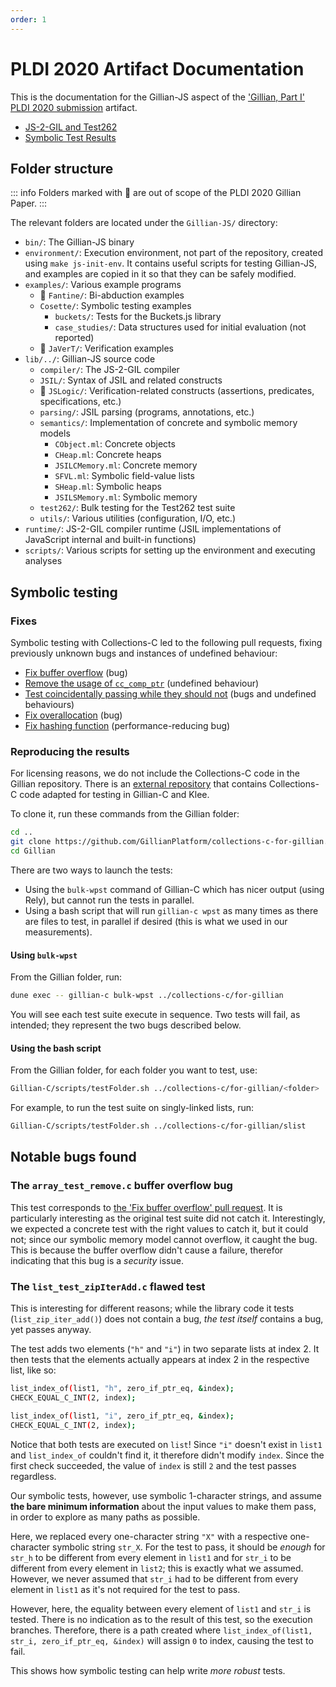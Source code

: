 ```yaml
---
order: 1
---
```


# PLDI 2020 Artifact Documentation

This is the documentation for the Gillian-JS aspect of the ['Gillian, Part I' PLDI 2020 submission](/publications/gillian1/) artifact.

- [JS-2-GIL and Test262](./js2gil)
- [Symbolic Test Results](./symbolic-test-results)

## Folder structure

::: info
Folders marked with 🚫 are out of scope of the PLDI 2020 Gillian Paper.
:::

The relevant folders are located under the `Gillian-JS/` directory:
- `bin/`: The Gillian-JS binary
- `environment/`: Execution environment, not part of the repository, created using `make js-init-env`. It contains useful scripts for testing Gillian-JS, and examples are copied in it so that they can be safely modified.
- `examples/`: Various example programs
  - 🚫 `Fantine/`: Bi-abduction examples
  - `Cosette/`: Symbolic testing examples
    - `buckets/`: Tests for the Buckets.js library
    - `case_studies/`: Data structures used for initial evaluation (not reported)
  - 🚫 `JaVerT/`: Verification examples
- `lib/../`: Gillian-JS source code
  - `compiler/`: The JS-2-GIL compiler
  - `JSIL/`: Syntax of JSIL and related constructs
  - 🚫 `JSLogic/`: Verification-related constructs (assertions, predicates, specifications, etc.)
  - `parsing/`: JSIL parsing (programs, annotations, etc.)
  - `semantics/`: Implementation of concrete and symbolic memory models
    - `CObject.ml`: Concrete objects
    - `CHeap.ml`: Concrete heaps
    - `JSILCMemory.ml`: Concrete memory
    - `SFVL.ml`: Symbolic field-value lists
    - `SHeap.ml`: Symbolic heaps
    - `JSILSMemory.ml`: Symbolic memory
  - `test262/`: Bulk testing for the Test262 test suite
  - `utils/`: Various utilities (configuration, I/O, etc.)
- `runtime/`: JS-2-GIL compiler runtime (JSIL implementations of JavaScript internal and built-in functions)
- `scripts/`: Various scripts for setting up the environment and executing analyses

## Symbolic testing

### Fixes

Symbolic testing with Collections-C led to the following pull requests, fixing previously unknown bugs and instances of undefined behaviour:
- [Fix buffer overflow](https://github.com/srdja/Collections-C/pull/119) (bug)
- [Remove the usage of `cc_comp_ptr`](https://github.com/srdja/Collections-C/pull/122) (undefined behaviour)
- [Test coincidentally passing while they should not](https://github.com/srdja/Collections-C/pull/123) (bugs and undefined behaviours)
- [Fix overallocation](https://github.com/srdja/Collections-C/pull/125) (bug)
- [Fix hashing function](https://github.com/srdja/Collections-C/pull/126) (performance-reducing bug)

### Reproducing the results
For licensing reasons, we do not include the Collections-C code in the Gillian repository. There is an [external repository](https://github.com/GillianPlatform/collections-c-for-gillian) that contains Collections-C code adapted for testing in Gillian-C and Klee.

To clone it, run these commands from the Gillian folder:
```bash
cd ..
git clone https://github.com/GillianPlatform/collections-c-for-gillian.git collection-c --branch PLDI20
cd Gillian
```

There are two ways to launch the tests:
- Using the `bulk-wpst` command of Gillian-C which has nicer output (using Rely), but cannot run the tests in parallel.
- Using a bash script that will run `gillian-c wpst` as many times as there are files to test, in parallel if desired (this is what we used in our measurements).

#### Using `bulk-wpst`
From the Gillian folder, run:
```bash
dune exec -- gillian-c bulk-wpst ../collections-c/for-gillian
```
You will see each test suite execute in sequence. Two tests will fail, as intended; they represent the two bugs described below.

#### Using the bash script
From the Gillian folder, for each folder you want to test, use:
```bash
Gillian-C/scripts/testFolder.sh ../collections-c/for-gillian/<folder>
```

For example, to run the test suite on singly-linked lists, run:
```bash
Gillian-C/scripts/testFolder.sh ../collections-c/for-gillian/slist
```

## Notable bugs found

### The `array_test_remove.c` buffer overflow bug
This test corresponds to [the 'Fix buffer overflow' pull request](https://github.com/srdja/Collections-C/pull/119). It is particularly interesting as the original test suite did not catch it. Interestingly, we expected a concrete test with the right values to catch it, but it could not; since our symbolic memory model cannot overflow, it caught the bug. This is because the buffer overflow didn't cause a failure, therefor indicating that this bug is a *security* issue.

### The `list_test_zipIterAdd.c` flawed test
This is interesting for different reasons; while the library code it tests (`list_zip_iter_add()`) does not contain a bug, *the test itself* contains a bug, yet passes anyway.

The test adds two elements (`"h"` and `"i"`) in two separate lists at index 2. It then tests that the elements actually appears at index 2 in the respective list, like so:
```bash
list_index_of(list1, "h", zero_if_ptr_eq, &index);
CHECK_EQUAL_C_INT(2, index);

list_index_of(list1, "i", zero_if_ptr_eq, &index);
CHECK_EQUAL_C_INT(2, index);
```

Notice that both tests are executed on `list`! Since `"i"` doesn't exist in `list1` and `list_index_of` couldn't find it, it therefore didn't modify `index`. Since the first check succeeded, the value of `index` is still `2` and the test passes regardless.

Our symbolic tests, however, use symbolic 1-character strings, and assume **the bare minimum information** about the input values to make them pass, in order to explore as many paths as possible.

Here, we replaced every one-character string `"X"` with a respective one-character symbolic string `str_X`. For the test to pass, it should be *enough* for `str_h` to be different from every element in `list1` and for `str_i` to be different from every element in `list2`; this is exactly what we assumed. However, we never assumed that `str_i` had to be different from every element in `list1` as it's not required for the test to pass.

However, here, the equality between every element of `list1` and `str_i` is tested. There is no indication as to the result of this test, so the execution branches. Therefore, there is a path created where `list_index_of(list1, str_i, zero_if_ptr_eq, &index)` will assign `0` to index, causing the test to fail.

This shows how symbolic testing can help write *more robust* tests.
